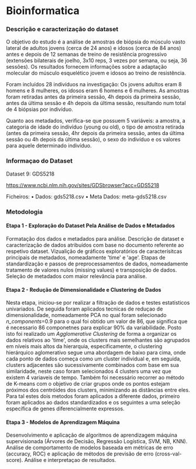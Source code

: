 # Bioinformatica


### Descrição e caracterização do dataset

O objetivo do estudo é a análise de amostras de biópsia do músculo vasto lateral de adultos jovens (cerca de 24 anos) e idosos (cerca de 84 anos) antes e depois de 12 semanas de treino de resistência progressivo (extensões bilaterais de joelho, 3x10 reps, 3 vezes por semana, ou seja, 36 sessões). Os resultados fornecem informações sobre a adaptação molecular do músculo esquelético jovem e idosos ao treino de resistência.

Foram incluídos 28 indivíduos na investigação: Os jovens adultos eram 8 homens e 8 mulheres, os idosos eram 6 homens e 6 mulheres. As amostras foram retiradas antes da primeira sessão, 4h depois da primeira sessão, antes da última sessão e 4h depois da última sessão, resultando num total de 4 biópsias por indivíduo.

Quanto aos metadados, verifica-se que possuem 5 variáveis: a amostra, a categoria de idade do indivíduo (young ou old), o tipo de amostra retirada (antes da primeira sessão, 4hr depois da primeira sessão, antes da última sessão ou 4h depois da última sessão), o sexo do indivíduo e os valores para aquele determinado indivíduo.

### Informaçao do Dataset

Dataset 9: GDS5218

https://www.ncbi.nlm.nih.gov/sites/GDSbrowser?acc=GDS5218

Ficheiros:
• Dados: gds5218.csv
• Meta Dados: meta-gds5218.csv


### Metodologia

#### Etapa 1 - Exploração do Dataset Pela Análise de Dados e Metadados

Formatação dos dados e metadados para análise. Descrição de dataset e caracterização de dados atribuídos com base no documento referente ao respetivo dataset. Vizualição de gráficos exploratórios de caracterísitcas principais de metadados, nomeadamente 'time' e 'age'. Etapas de standardização e passos de preprocessamentos de dados, nomeadamente tratamento de valores nulos (missing values) e transposição de dados. Seleção de metadados com maior relevância para análise.

#### Etapa 2 - Redução de Dimensionalidade e Clustering de Dados

Nesta etapa, iniciou-se por realizar a filtração de dados e testes estatísticos univariados. De seguida foram aplicados tecnicas de reduçao de dimensionalidade, nomeadamente PCA no qual foram selecionado  *n_components*=0.9 para o qual foi obtido um valor de 86, que significa que é necessario 86 componetnes para explicar 90% da variabilidade. Posto isto foi realizado um *Agglomerative Clustering* de forma a organizar os dados relativos  ao 'time', onde os clusters mais semelhantes são agrupados em níveis mais altos da hierarquia, especificamente, o clustering hierárquico aglomerativo segue uma abordagem de baixo para cima, onde cada ponto de dados começa como um cluster individual e, em seguida, clusters adjacentes são sucessivamente combinados com base em sua similaridade, neste caso foram selecionados 4 clusters uma vez que existem 4 variaveis de tempo. Também foi necessário recorrer ao método de K-means com o objetivo de criar grupos onde os pontos estejam próximos dos centróides dos clusters, minimizando as distâncias entre eles. Para tal estes dois metodos foram aplicados a diferente dados, primeiro foram aplicados ao dados standardizados e os seguintes a uma seleção específica de genes diferencialmente expressos.


#### Etapa 3 - Modelos de Aprendizagem Máquina

Desenvolvimento e aplicação de algoritmos de aprendizagem máquina supervisionada (Árvores de Decisão, Regressão Logística, SVM, NB, KNN). Análise de comportamento de modelos baseada em métricas de erro (accuracy, ROC) e aplicação de métodos de previsão de erro (cross-val-score). Análise e interpretaçao de resultados.




